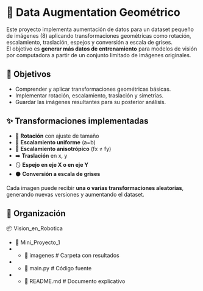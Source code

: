 # 📸 Data Augmentation Geométrico

Este proyecto implementa aumentación de datos para un dataset pequeño de imágenes (8) aplicando transformaciones geométricas como rotación, escalamiento, traslación, espejos y conversión a escala de grises.  
El objetivo es **generar más datos de entrenamiento** para modelos de visión por computadora a partir de un conjunto limitado de imágenes originales.

## 🎯 Objetivos
- Comprender y aplicar transformaciones geométricas básicas.  
- Implementar rotación, escalamiento, traslación y simetrías.  
- Guardar las imágenes resultantes para su posterior análisis.


## ✨ Transformaciones implementadas
- 🔄 **Rotación** con ajuste de tamaño  
- 📏 **Escalamiento uniforme** (a=b)  
- 📐 **Escalamiento anisotrópico** (fx ≠ fy)  
- ➡️ **Traslación** en x, y  
- 🪞 **Espejo en eje X o en eje Y**  
- ⚫ **Conversión a escala de grises**  

Cada imagen puede recibir **una o varias transformaciones aleatorias**, generando nuevas versiones y aumentando el dataset.

## 📂 Organización
📦 Vision_en_Robotica
- 📂 Mini_Proyecto_1
-  - 📂 imagenes # Carpeta con resultados
-  - 📜  main.py # Código fuente
-  - 📜 README.md # Documento explicativo

